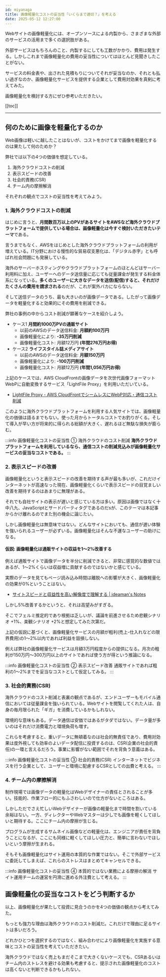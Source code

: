 ```yaml
---
id: miyanaga
title: 画像軽量化コストの妥当性「いくらまで適切？」を考える
date: 2025-05-12 12:27:00
---
```


Webサイトの画像軽量化には、オープンソースによる内製から、さまざまな外部のサービスの活用まで多くの選択肢がある。

外部サービスはもちろんのこと、内製するにしても工数がかかり、費用は発生する。しかしこれまで画像軽量化の費用の妥当性についてはほとんど見聞きしたことがない。

サービスの料金表や、出された見積もりについてそれが妥当なのか、それとも払い過ぎなのか、画像軽量化サービスを提供する企業として費用対効果を真剣に考えてみた。

画像軽量化を検討する方にぜひ参考いただきたい。

[[toc]]

---

## 何のために画像を軽量化するのか

Web画像は軽いに越したことはないが、コストをかけてまで画像を軽量化するのは果たして何のためか？

弊社では以下の4つの価値を想定している。

1. 海外クラウドコストの削減
2. 表示スピードの改善
3. 社会的責務(CSR)
4. チーム内の摩擦解消

それぞれの観点でコストの妥当性を考えてみよう。

### 1. 海外クラウドコストの削減

はじめに言うと、**月間数百万以上のPVがあるサイトをAWSなど海外クラウドプラットフォームで提供している場合は、画像軽量化は今すぐ検討いただきたいテーマ**である。

言うまでもなく、AWSをはじめとした海外クラウドプラットフォームの利用が増えている。IT分野における慢性的な貿易収支悪化は、「デジタル赤字」とも呼ばれ社会問題にも発展している。

海外のサーバーホスティングやクラウドプラットフォームのほとんどはサーバー利用料に加え、ユーザーへのデータ送信量に応じても従量課金が発生する料金体系になっている。**多くのユーザーに大きなデータを送信(配信)すると、それだけたくさんの費用を請求される**のだが、これが案外バカにならない。

そして送信データのうち、最も大きいのが画像データである。したがって画像データを軽量化すると効果的にその費用を削減できる。

弊社の事例の中からコスト削減が顕著なケースを紹介しよう。

- ケース1 **月間約1000万PVの通販サイト**
  - 以前のAWSのデータ送信料金: **月額約100万円**
  - 画像軽量化により: **-35万円削減**
  - 画像軽量化コスト: 月額12万円 **(年間276万円お得)**
- ケース2 **ライフスタイル誌メディアサイト**
  - 以前のAWSのデータ送信料金: **月額150万円**
  - 画像軽量化により: **-100万円削減**
  - 画像軽量化コスト: 月額12万円 **(年間1,056万円お得)**

上記のケースでは、AWS CloudFrontの画像データを次世代画像フォーマットWebPに自動変換するサービス「LightFile Proxy」を利用いただいている。

- [LightFile Proxy - AWS CloudFrontでシームレスにWebP対応・通信コスト削減](https://www.lightfile-proxy.net/)

このように海外クラウドプラットフォームを利用する人気サイトでは、画像軽量化の価値は語るまでもない。使った月からトータルコストでお釣りがくる。そして導入が早い方が将来的に得られる総額が大きく、遅れるほど無駄な損失が膨らむ。

:::info 画像軽量化コストの妥当性 ① 海外クラウドのコスト削減
**海外クラウドプラットフォームを利用しているなら、通信コストの削減見込みが画像軽量化サービスの妥当なコストである。**
:::

### 2. 表示スピードの改善

画像軽量化というと表示スピードの改善を期待する声が最も多いが、これだけインターネットが高速なった現在、画像軽量化くらいで表示スピードの目覚ましい改善を期待するのはあまりに無理がある。

それでも自社サイトの表示が遅いと感じている方は多い。原因は画像ではなく十中八九、JavaScriptとサードパーティタグであるのだsが、このテーマは本記事からかけ離れるのでまた別の機会に論じたい。

しかし画像軽量化は無意味ではない。どんなサイトにおいても、通信が遅い体験を強いられるユーザーが必ずいる。画像軽量化はそんな不運なユーザーの助けになる。

#### 仮説: 画像軽量化は通販サイトの収益を1〜2%改善する

例えば通販サイトで画像データを半分に削減できると、非常に感覚的な数値ではあるが、1〜2%くらいは収益増に貢献するのではないかと感じている。

実際のデータを見てもページ読み込み時間は離脱への影響が大きく、画像軽量化の効果が0%ということはない。

- [サイトスピードと収益性を高い解像度で理解する | ideaman's Notes](https://notes.ideamans.com/posts/2024/sitespeed-profiling.html)

しかし5%改善するかというと、それは高望みがすぎる。

そこでフェルミ推定的であり根拠は乏しいが、議論を前進させるため悲観シナリオ +1%、楽観シナリオ +2%と想定してみた次第だ。

上記の仮説に基づくと、画像軽量化サービスの月額が粗利(売上-仕入れなどの限界費用)の1〜2%以内であれば利益を毀損しない。

例えば弊社の画像軽量化サービスは月額3万円程度からの提供になる。月次の粗利が150万円〜300万円以上のサイトであれば使う方が得という推論になる。

:::info 画像軽量化コストの妥当性 ② 表示スピード改善
通販サイトであれば粗利の1〜2%までを妥当なコストとして仮定してみる。
:::

### 3. 社会的責務(CSR)

海外クラウドのコスト削減と表裏の観点であるが、エンドユーザーもモバイル通信においては従量課金を強いられている。Webサイトを閲覧してくれた人は、自身の毎月限られた「ギガ」を消費しているかもしれない。

環境的な意味もある。データ通信は安価ではあるがタダではない。データ量が多いのはそれだけ消費電力と環境負荷も増す。

これらを考慮すると、重いデータに無頓着なのは社会的無責任であり、費用対効果は度外視しても効率のよいデータ配信に投資するのは、CSR(企業の社会的責任)の一環と言えるだろう。事業に影響がない範囲でそれを背負う意義はある。

:::info 画像軽量化コストの妥当性 ③ 社会的責務(CSR)
インターネットでビジネスを行う企業として、ユーザーと環境に配慮するCSRとしての出費と考える。
:::

### 4. チーム内の摩擦解消

制作現場では画像データの軽量化はWebデザイナーの責任とされることが多い。技能的、作業フロー的にもふさわしいので仕方がないところはある。

しかしただでさえ忙しいWebデザイナーが画像の軽量化まで時間を割いている余裕はない。一方、ディレクターやWebマスターは少しでも画像を軽くしてほしいと期待する。ここにチーム内の摩擦が生じる。

プログラムが生成するサムネイル画像などの軽量化は、エンジニアが責任を背負うことになるが、ここにも同様に軽くしてほしい圧力と、簡単に言わないでほしいという摩擦が生まれる。

そもそも画像軽量化はサイト運用の本質的な作業ではない。そこで外部サービスに委託してしまえば、これらのストレスはまとめてキャンセルできる。

:::info 画像軽量化コストの妥当性 ④ 本質的ではない業務による摩擦の解消
サイト運用チームの運営を円滑に進める外注費として考える。
:::

## 画像軽量化の妥当なコストをどう判断するか

以上、画像軽量化が果たして投資に見合うのかを4つの価値の観点から考えてみた。

もっとも強力な理由は海外クラウドのコスト削減だ。これだけで理由に足るサイトは多いだろう。

どれかひとつを選択するのではなく、組み合わせにより画像軽量化を実施する意味とコストの妥当性を考えていただきたい。

海外クラウドではなく売上もまだそこまで大きくないケースでも、CSRあるいはチーム内のストレスを避ける効果も考慮すると、提示された画像軽量化のコストは高くないと判断できるかもしれない。
